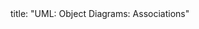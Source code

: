 <frontmatter>
title: "UML: Object Diagrams: Associations"
</frontmatter>

<include src="unit-inPage-asFlat.md" boilerplate />